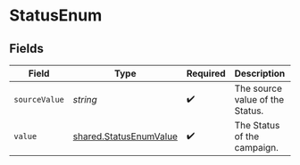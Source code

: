 # StatusEnum


## Fields

| Field                                                                   | Type                                                                    | Required                                                                | Description                                                             | Example                                                                 |
| ----------------------------------------------------------------------- | ----------------------------------------------------------------------- | ----------------------------------------------------------------------- | ----------------------------------------------------------------------- | ----------------------------------------------------------------------- |
| `sourceValue`                                                           | *string*                                                                | :heavy_check_mark:                                                      | The source value of the Status.                                         | Email                                                                   |
| `value`                                                                 | [shared.StatusEnumValue](../../../sdk/models/shared/statusenumvalue.md) | :heavy_check_mark:                                                      | The Status of the campaign.                                             | email                                                                   |